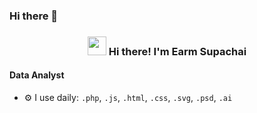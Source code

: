 ### Hi there 👋
<!-- Heading -->
<h3 align="center"><img src = "https://raw.githubusercontent.com/MartinHeinz/MartinHeinz/master/wave.gif" width = 30px> Hi there! I'm Earm Supachai</h3>


#### Data Analyst

<!-- Full-Stack Developer at [Medicare](https://medicare.pt?ref=github-caneco);<br>-->
<!-- Host/Organizing [Laracon EU](https://laracon.eu?ref=github-caneco);<br>-->

- ⚙️ I use daily: `.php`, `.js`, `.html`, `.css`, `.svg`, `.psd`, `.ai`










<!--
**su-pa-chai/su-pa-chai** is a ✨ _special_ ✨ repository because its `README.md` (this file) appears on your GitHub profile.

Here are some ideas to get you started:

- 🔭 I’m currently working on ...
- 🌱 I’m currently learning ...
- 👯 I’m looking to collaborate on ...
- 🤔 I’m looking for help with ...
- 💬 Ask me about ...
- 📫 How to reach me: ...
- 😄 Pronouns: ...
- ⚡ Fun fact: ...
-->
